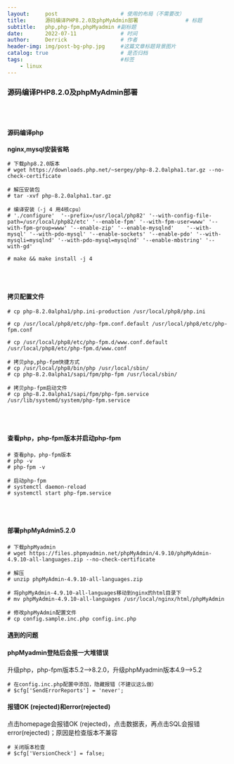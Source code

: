 ```yaml
---
layout:     post   				    # 使用的布局（不需要改）
title:      源码编译PHP8.2.0及phpMyAdmin部署 				# 标题 
subtitle:   php,php-fpm,phpMyadmin #副标题
date:       2022-07-11 				# 时间
author:     Derrick 				# 作者
header-img: img/post-bg-php.jpg 	#这篇文章标题背景图片
catalog: true 						# 是否归档
tags:								#标签
    - linux
---
```


### 源码编译PHP8.2.0及phpMyAdmin部署

<br/><br/>
#### 源码编译php

**nginx,mysql安装省略**


```
# 下载php8.2.0版本
# wget https://downloads.php.net/~sergey/php-8.2.0alpha1.tar.gz --no-check-certificate

# 解压安装包
# tar -xvf php-8.2.0alpha1.tar.gz 

# 编译安装（-j 4 用4核cpu）
# './configure'  '--prefix=/usr/local/php82' '--with-config-file-path=/usr/local/php82/etc' '--enable-fpm' '--with-fpm-user=www' '--with-fpm-group=www' '--enable-zip' '--enable-mysqlnd'    '--with-mysql' '--with-pdo-mysql' '--enable-sockets' '--enable-pdo' '--with-mysqli=mysqlnd' '--with-pdo-mysql=mysqlnd' '--enable-mbstring' '--with-gd'

# make && make install -j 4
```

<br/><br/>
#### 拷贝配置文件

```
# cp php-8.2.0alpha1/php.ini-production /usr/local/php8/php.ini

# cp /usr/local/php8/etc/php-fpm.conf.default /usr/local/php8/etc/php-fpm.conf

# cp /usr/local/php8/etc/php-fpm.d/www.conf.default /usr/local/php8/etc/php-fpm.d/www.conf

# 拷贝php,php-fpm快捷方式
# cp /usr/local/php8/bin/php /usr/local/sbin/
# cp php-8.2.0alpha1/sapi/fpm/php-fpm /usr/local/sbin/

# 拷贝php-fpm启动文件
# cp php-8.2.0alpha1/sapi/fpm/php-fpm.service /usr/lib/systemd/system/php-fpm.service
```
<br/><br/>
#### 查看php，php-fpm版本并启动php-fpm

```
# 查看php，php-fpm版本
# php -v
# php-fpm -v

# 启动php-fpm
# systemctl daemon-reload 
# systemctl start php-fpm.service
```

<br/><br/>
#### 部署phpMyAdmin5.2.0

```
# 下载phpMyadmin
# wget https://files.phpmyadmin.net/phpMyAdmin/4.9.10/phpMyAdmin-4.9.10-all-languages.zip --no-check-certificate

# 解压
# unzip phpMyAdmin-4.9.10-all-languages.zip

# 将phpMyAdmin-4.9.10-all-languages移动到nginx的html目录下
# mv phpMyAdmin-4.9.10-all-languages /usr/local/nginx/html/phpMyAdmin

# 修改phpMyAdmin配置文件
# cp config.sample.inc.php config.inc.php 
```


#### 遇到的问题

#### phpMyadmin登陆后会报一大堆错误

升级php，php-fpm版本5.2——>8.2.0，升级phpMyadmin版本4.9——>5.2
```
# 在config.inc.php配置中添加，隐藏报错（不建议这么做）
# $cfg['SendErrorReports'] = 'never';
```



#### 报错OK (rejected)和error(rejected)

点击homepage会报错OK (rejected)，点击数据表，再点击SQL会报错error(rejected)；原因是检查版本不兼容

```
# 关闭版本检查
# $cfg['VersionCheck'] = false;
```
